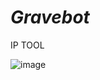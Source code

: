 # ***Gravebot***

IP TOOL

![image](https://github.com/user-attachments/assets/88e04b4b-596a-49a3-b318-edf2fd79165e)
